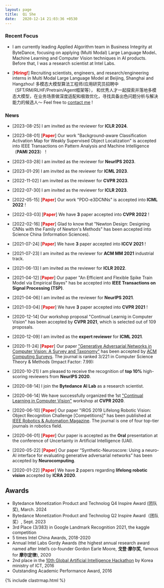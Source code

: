 ```yaml
---
layout: page
title:  Qi She
date:   2020-12-14 21:03:36 +0530
---
```


### **Recent Focus**
- I am currently leading Applied Algorithm team in Business Integrity at ByteDance, focusing on applying (Multi Modal) Large Language Model、Machine Learning and Computer Vision techniques in AI products. Before that, I was a research scientist at Intel Labs.

- [**<font color="#dd0000">Hiring!</font>**] Recruiting scientists, engineers, and research/engineering interns in Multi Modal Large Language Model at Beijing, Shanghai and Hangzhou! 多模态大模型算法工程师/应用研究员招聘中（SFT/RM/RLHF/Pretrain/Agent框架等）， 和优秀人才一起探索并落地多模态大模型，在业务场景做深度适配和极致优化，寻找具备出色问题分析与解决能力的候选人～ Feel free to [contact me](mailto:sheqi.roger@bytedance.com) ! 

### **News**
- [2023-08-25] I am invited as the reviewer for **ICLR 2024**.

- [2023-08-01] [**<font color="#dd0000">Paper</font>**] Our work "Background-aware Classification Activation Map for Weakly Supervised Object Localization" is accepted into IEEE Transactions on Pattern Analysis and Machine Intelligence（**PAMI 2023**） ! 

- [2023-03-28] I am invited as the reviewer for **NeurIPS 2023**.

- [2023-01-29] I am invited as the reviewer for **ICML 2023**.

- [2022-11-02] I am invited as the reviewer for **CVPR 2023**.

- [2022-07-30] I am invited as the reviewer for **ICLR 2023**.

- [2022-05-15] [**<font color="#dd0000">Paper</font>**] Our work "PDO-e3DCNNs" is accepted into **ICML 2022** ! 

- [2022-03-03] [**<font color="#dd0000">Paper</font>**] We have **3** paper accepted into **CVPR 2022** ! 

- [2022-02-16] [**<font color="#dd0000">Paper</font>**] Glad to know that "Newton Design: Designing CNNs with the Family of Newton's Methods" has been accepted into Science China (Information Sciences).

- [2021-07-24] [**<font color="#dd0000">Paper</font>**] We have **3** paper accepted into **ICCV 2021** !  

- [2021-07-23] I am invited as the reviewer for **ACM MM 2021** industrial track.

- [2021-06-13] I am invited as the reviewer for **ICLR 2022**.

- [2021-04-12] [**<font color="#dd0000">Paper</font>**] Our paper "An Efficient and Flexible Spike Train Model via Empirical Bayes" has be accepted into **IEEE Transactions on Signal Processing (TSP)**.

- [2021-04-06] I am invited as the reviewer for **NeurIPS 2021**.

- [2021-03-04] [**<font color="#dd0000">Paper</font>**] We have **3** paper accepted into **CVPR 2021** !

- [2020-12-14] Our workshop proposal "Continual Learnig in Computer Vision" has been accepted by **CVPR 2021**, which is selected out of 109 proposals.

- [2020-12-09] I am invited as the **expert reviewer** for **ICML 2021**.

- [2020-11-24] [**<font color="#dd0000">Paper</font>**] Our paper ["Generative Adversarial Networks in Computer Vision: A Survey and Taxonomy"][GAN Survey] has been accepted by [ACM Computing Surveys][ACM Computing Surveys]. The journal is ranked 3/221 in Computer Science Theory & Methods (Impact Factor: 7.99):

- [2020-10-21] I am pleased to receive the recognition of **top 10%** high-scoring reviewers from **NeurIPS 2020**.

- [2020-08-14] I join the **Bytedance AI Lab** as a research scientist.

- [2020-06-14] We have successfully organized the 1st ["Continual Learning in Computer Vision"][CLVISION] workshop at **CVPR 2020**.

- [2020-06-10] [**<font color="#dd0000">Paper</font>**] Our paper "IROS 2019 Lifelong Robotic Vision: Object Recognition Challenge [Competitions]" has been published at [IEEE Robotics & Automation Magazine][IEEE RAM]. The journal is one of four top-tier journals in robotics field.

- [2020-06-01] [**<font color="#dd0000">Paper</font>**] Our paper is accepted as the **Oral** presentation at the conference of Uncertainty in Artificial Intelligence (UAI). 

- [2020-05-22] [**<font color="#dd0000">Paper</font>**] Our paper “Synthetic-Neuroscore: Using a neuro-AI interface for evaluating generative adversarial networks” has been accepted by **Neurocomputing**.

- [2020-01-22] [**<font color="#dd0000">Paper</font>**] We have **2** papers regarding **lifelong robotic vision** accepted by **ICRA 2020**.

<!--
## **Outcomes**
- In general, until 2023/10, I hold **2100 citations** from Google Sholar, with **h index: 19, i10 index 25**，publishing at TPAMI, TNNLS, TSP, CSUR, Nature Scientific Reports, ICML, CVPR, ICCV, ICLR, AAAI etc; and holding **5** US patents, and **20+** China patents.
- At byetedance, I launched several ranking models/computer vision solutions as baselines; and at Intel Labs, I am the first contributor of [Lifelong Robotic Vision].
-->

## **Awards**
- Bytedance Monetization Product and Technolog Q4 Inspire Award (团队奖), March. 2024
- Bytedance Monetization Product and Technolog Q2 Inspire Award（团队奖）, Sept. 2023
- 3rd Place (3/383) in Google Landmark Recognition 2021, the kaggle competition
- 5 times Intel China Awards, 2018-2020
- Annual Intel Labs Gordy Awards (the highest annual research award named after Intel’s co-founder Gordon Earle Moore, <b>戈登·摩尔奖</b>, famous for <b>摩尔定律</b>), 2020
- 2nd place in the [10th Global Artificial Intelligence Hackathon][AI hackathon] by Korea ministry of ICT, 2016
- Outstanding Academic Performance Award, 2016

[ACM Computing Surveys]: https://www.letpub.com.cn/index.php?page=journalapp&view=detail&journalid=19
[CLVISION]: https://sites.google.com/view/clvision2020/overview?authuser=0
[GAN Survey]:https://arxiv.org/abs/1906.01529
[IEEE RAM]: https://ieeexplore.ieee.org/document/9113359
[AI hackathon]: https://www.youtube.com/watch?v=u0RCcuZpmxg
[Lifelong Robotic Vision]: https://lifelong-robotic-vision.github.io/

<div class="analytics">
	{% include clastrmap.html %}
</div>